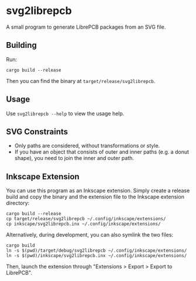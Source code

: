 # svg2librepcb

A small program to generate LibrePCB packages from an SVG file.

## Building

Run:

    cargo build --release

Then you can find the binary at `target/release/svg2librepcb`.

## Usage

Use `svg2librepcb --help` to view the usage help.

## SVG Constraints

- Only paths are considered, without transformations or style.
- If you have an object that consists of outer and inner paths (e.g. a donut
  shape), you need to join the inner and outer path.

## Inkscape Extension

You can use this program as an Inkscape extension. Simply create a release
build and copy the binary and the extension file to the Inkscape extension
directory:

    cargo build --release
    cp target/release/svg2librepcb ~/.config/inkscape/extensions/
    cp inkscape/svg2librepcb.inx ~/.config/inkscape/extensions/

Alternatively, during development, you can also symlink the two files:

    cargo build
    ln -s $(pwd)/target/debug/svg2librepcb ~/.config/inkscape/extensions/
    ln -s $(pwd)/inkscape/svg2librepcb.inx ~/.config/inkscape/extensions/

Then, launch the extension through "Extensions > Export > Export to LibrePCB".
